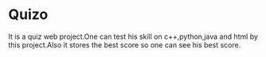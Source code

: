 # Quizo
It is a quiz web project.One can test his skill on c++,python,java and html by this project.Also it stores the best score so one can see his best score.
